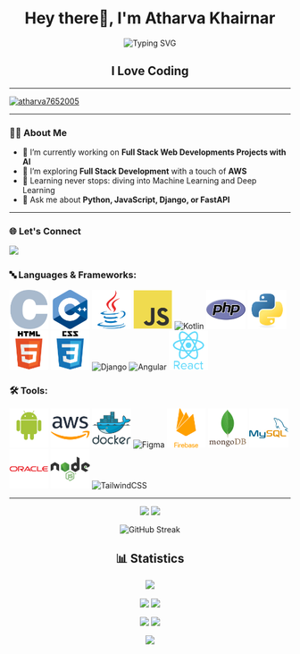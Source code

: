 
<h1 align="center">Hey there👋, I'm Atharva Khairnar</h1>
<p align="center">
  <img src="https://readme-typing-svg.herokuapp.com?font=Fira+Code&size=15&duration=4000&pause=1000&color=F7971E&center=true&vCenter=true&width=700&lines=🚀+Passionate+Developer+%7C+💡+Lifelong+Learner+%7C+🤖+Tech+Explorer" alt="Typing SVG" />
  <h2 align="center"> I Love Coding </h2>
</p>

---
<p align="left"> <a href="https://github.com/ryo-ma/github-profile-trophy"><img src="https://github-profile-trophy.vercel.app/?username=atharva7652005" alt="atharva7652005" /></a> </p>

---
### 👨‍💻 About Me

- 🔭 I’m currently working on **Full Stack Web Developments Projects with AI**
- 🌱 I’m exploring **Full Stack Development** with a touch of **AWS**
- 🧠 Learning never stops: diving into Machine Learning and Deep Learning
- 💬 Ask me about **Python, JavaScript, Django, or FastAPI**
<!--- 📫 Reach me at: [atharvakhairnar05@gmail.com](mailto:atharvakhairnar05@gmail.com)-->

---

### 🌐 Let's Connect
<a href="https://www.linkedin.com/in/atharva-khairnar-302a08333/" target="_blank">
    <img src="https://img.shields.io/badge/LinkedIn-%230077B5.svg?&style=flat&logo=linkedin&logoColor=white"/>
  </a>
 <!-- <a href="mailto:atharvakhairnar24@pccoepune.org">
    <img src="https://img.shields.io/badge/Gmail-D14836?style=flat&logo=gmail&logoColor=white"/>
  </a>-->
<h3 align="left">🔤 Languages & Frameworks:</h3>
<p align="left">
  <!-- Programming Languages -->
  <img src="https://raw.githubusercontent.com/devicons/devicon/master/icons/c/c-original.svg" alt="C" width="70" height="70"/>
  <img src="https://raw.githubusercontent.com/devicons/devicon/master/icons/cplusplus/cplusplus-original.svg" alt="C++" width="70" height="70"/>
  <img src="https://raw.githubusercontent.com/devicons/devicon/master/icons/java/java-original.svg" alt="Java" width="70" height="70"/>
  <img src="https://raw.githubusercontent.com/devicons/devicon/master/icons/javascript/javascript-original.svg" alt="JavaScript" width="70" height="70"/>
  <img src="https://www.vectorlogo.zone/logos/kotlinlang/kotlinlang-icon.svg" alt="Kotlin" width="70" height="70"/>
  <img src="https://raw.githubusercontent.com/devicons/devicon/master/icons/php/php-original.svg" alt="PHP" width="70" height="70"/>
  <img src="https://raw.githubusercontent.com/devicons/devicon/master/icons/python/python-original.svg" alt="Python" width="70" height="70"/>
  <img src="https://raw.githubusercontent.com/devicons/devicon/master/icons/html5/html5-original-wordmark.svg" alt="HTML5" width="70" height="70"/>
  <img src="https://raw.githubusercontent.com/devicons/devicon/master/icons/css3/css3-original-wordmark.svg" alt="CSS3" width="70" height="70"/>

  <!-- Frameworks -->
  <img src="https://cdn.worldvectorlogo.com/logos/django.svg" alt="Django" width="70" height="70"/>
  <img src="https://angular.io/assets/images/logos/angular/angular.svg" alt="Angular" width="70" height="70"/>
  <img src="https://raw.githubusercontent.com/devicons/devicon/master/icons/react/react-original-wordmark.svg" alt="React" width="70" height="70"/>
</p>

<h3 align="left">🛠️ Tools:</h3>
<p align="left">
  <img src="https://raw.githubusercontent.com/devicons/devicon/master/icons/android/android-original-wordmark.svg" alt="Android" width="70" height="70"/>
  <img src="https://raw.githubusercontent.com/devicons/devicon/master/icons/amazonwebservices/amazonwebservices-original-wordmark.svg" alt="AWS" width="70" height="70"/>
  <img src="https://raw.githubusercontent.com/devicons/devicon/master/icons/docker/docker-original-wordmark.svg" alt="Docker" width="70" height="70"/>
  <img src="https://www.vectorlogo.zone/logos/figma/figma-icon.svg" alt="Figma" width="70" height="70"/>
  <img src="https://raw.githubusercontent.com/devicons/devicon/master/icons/firebase/firebase-plain-wordmark.svg" alt="Firebase" width="70" height="70"/>
  <img src="https://raw.githubusercontent.com/devicons/devicon/master/icons/mongodb/mongodb-original-wordmark.svg" alt="MongoDB" width="70" height="70"/>
  <img src="https://raw.githubusercontent.com/devicons/devicon/master/icons/mysql/mysql-original-wordmark.svg" alt="MySQL" width="70" height="70"/>
  <img src="https://raw.githubusercontent.com/devicons/devicon/master/icons/oracle/oracle-original.svg" alt="Oracle" width="70" height="70"/>
  <img src="https://raw.githubusercontent.com/devicons/devicon/master/icons/nodejs/nodejs-original-wordmark.svg" alt="NodeJS" width="70" height="70"/>
  <img src="https://www.vectorlogo.zone/logos/tailwindcss/tailwindcss-icon.svg" alt="TailwindCSS" width="70" height="70"/>
</p>

---
<!-- GitHub Stats Grid Style with Visually Matched Height -->
<p align="center">
  <img src="https://github-readme-stats.vercel.app/api?username=Atharva7652005&show_icons=true&theme=tokyonight&hide=prs,issues&card_width=400" width="400" />
  <img src="https://github-readme-stats.vercel.app/api/top-langs/?username=Atharva7652005&layout=compact&theme=tokyonight&card_width=400" width="400" />
</p>


<!-- GitHub Streak -->
<p align="center">
  <img src="https://streak-stats.demolab.com?user=Atharva7652005&theme=tokyonight" alt="GitHub Streak" />
</p>

<h2 align="center">📊 Statistics</h2>

<!-- Summary Cards -->
<p align="center">
  <img src="https://github-profile-summary-cards.vercel.app/api/cards/profile-details?username=Atharva7652005&theme=tokyonight" />
</p>

<!-- GitHub Stats (Stars, PRs, Issues) + Languages -->
<p align="center">
  <img src="https://github-profile-summary-cards.vercel.app/api/cards/stats?username=Atharva7652005&theme=tokyonight" />
  <img src="https://github-profile-summary-cards.vercel.app/api/cards/productive-time?username=Atharva7652005&theme=tokyonight&utcOffset=5.5" />
</p>

<!-- Top Languages Pie Chart -->
<p align="center">
  <img src="https://github-profile-summary-cards.vercel.app/api/cards/repos-per-language?username=Atharva7652005&theme=tokyonight" />
  <img src="https://github-profile-summary-cards.vercel.app/api/cards/most-commit-language?username=Atharva7652005&theme=tokyonight" />
</p>

<!-- Contribution Graph -->
<p align="center">
  <img src="https://github-readme-activity-graph.vercel.app/graph?username=Atharva7652005&theme=tokyo-night" />
</p>

